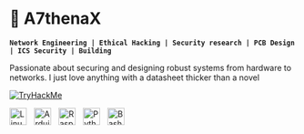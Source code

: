 # 💾 A7thenaX

**`Network Engineering | Ethical Hacking | Security research | PCB Design | ICS Security | Building`**    

Passionate about securing and designing robust systems from hardware to networks. I just love anything with a datasheet thicker than a novel   

[![TryHackMe](https://img.shields.io/badge/TryHackMe-28a745?style=for-the-badge&logo=tryhackme&logoColor=white)](https://tryhackme.com/p/A7thenaX)

<img align="left" alt="Linux" width="30px" style="padding-right:10px;" src="https://cdn.jsdelivr.net/gh/devicons/devicon/icons/linux/linux-original.svg" />
<img align="left" alt="Arduino" width="30px" style="padding-right:10px;" src="https://cdn.jsdelivr.net/gh/devicons/devicon/icons/arduino/arduino-original.svg" />
<img align="left" alt="Raspberry Pi" width="30px" style="padding-right:10px;" src="https://cdn.jsdelivr.net/gh/devicons/devicon/icons/raspberrypi/raspberrypi-original.svg" />
<img align="left" alt="Python" width="30px" style="padding-right:10px;" src="https://cdn.jsdelivr.net/gh/devicons/devicon/icons/python/python-original.svg" />
<img align="left" alt="Bash" width="30px" style="padding-right:10px;" src="https://cdn.jsdelivr.net/gh/devicons/devicon/icons/bash/bash-original.svg" /> 

